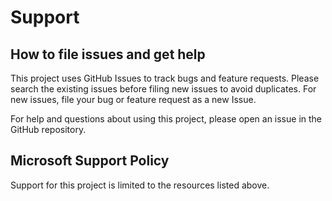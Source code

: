 # Support

## How to file issues and get help

This project uses GitHub Issues to track bugs and feature requests. Please search the existing
issues before filing new issues to avoid duplicates.  For new issues, file your bug or
feature request as a new Issue.

For help and questions about using this project, please open an issue in the GitHub repository.

## Microsoft Support Policy

Support for this project is limited to the resources listed above.
